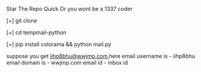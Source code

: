Star The Repo Quick Or you wont be a 1337 coder

[+] git clone 

[+] cd tempmail-python

[+] pip install colorama && python mail.py

suppose you get iihp8bhu@wwjmp.com,here email username is - iihp8bhu email domain is - wwjmp.com email id - inbox id
